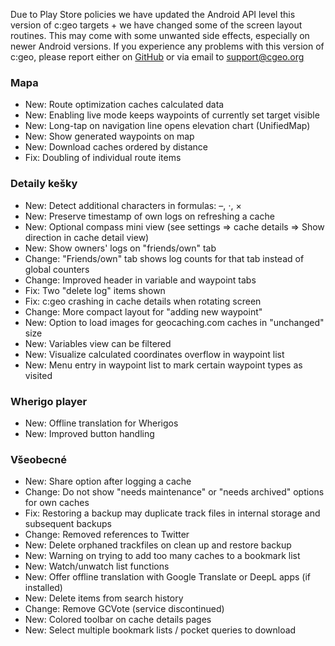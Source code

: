 Due to Play Store policies we have updated the Android API level this version of c:geo targets + we have changed some of the screen layout routines. This may come with some unwanted side effects, especially on newer Android versions. If you experience any problems with this version of c:geo, please report either on [GitHub](https://github.com/cgeo/cgeo) or via email to [support@cgeo.org](mailto:support@cgeo.org)

### Mapa
- New: Route optimization caches calculated data
- New: Enabling live mode keeps waypoints of currently set target visible
- New: Long-tap on navigation line opens elevation chart (UnifiedMap)
- New: Show generated waypoints on map
- New: Download caches ordered by distance
- Fix: Doubling of individual route items

### Detaily kešky
- New: Detect additional characters in formulas: –, ⋅, ×
- New: Preserve timestamp of own logs on refreshing a cache
- New: Optional compass mini view (see settings => cache details => Show direction in cache detail view)
- New: Show owners' logs on "friends/own" tab
- Change: "Friends/own" tab shows log counts for that tab instead of global counters
- Change: Improved header in variable and waypoint tabs
- Fix: Two "delete log" items shown
- Fix: c:geo crashing in cache details when rotating screen
- Change: More compact layout for "adding new waypoint"
- New: Option to load images for geocaching.com caches in "unchanged" size
- New: Variables view can be filtered
- New: Visualize calculated coordinates overflow in waypoint list
- New: Menu entry in waypoint list to mark certain waypoint types as visited

### Wherigo player
- New: Offline translation for Wherigos
- New: Improved button handling

### Všeobecné
- New: Share option after logging a cache
- Change: Do not show "needs maintenance" or "needs archived" options for own caches
- Fix: Restoring a backup may duplicate track files in internal storage and subsequent backups
- Change: Removed references to Twitter
- New: Delete orphaned trackfiles on clean up and restore backup
- New: Warning on trying to add too many caches to a bookmark list
- New: Watch/unwatch list functions
- New: Offer offline translation with Google Translate or DeepL apps (if installed)
- New: Delete items from search history
- Change: Remove GCVote (service discontinued)
- New: Colored toolbar on cache details pages
- New: Select multiple bookmark lists / pocket queries to download
